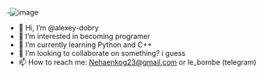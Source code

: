 -![image](https://github.com/alexey-dobry/alexey-dobry/assets/139956979/11827f40-4eb9-4083-bff0-e2a42988f97c)
- 👋 Hi, I’m @alexey-dobry
- 👀 I’m interested in becoming programer
- 🌱 I’m currently learning Python and C++
- 💞️ I’m looking to collaborate on something? i guess
- 📫 How to reach me: Nehaenkog23@gmail.com or le_bombe (telegram)

<!---
alexey-dobry/alexey-dobry is a ✨ special ✨ repository because its `README.md` (this file) appears on your GitHub profile.
You can click the Preview link to take a look at your changes.
--->
